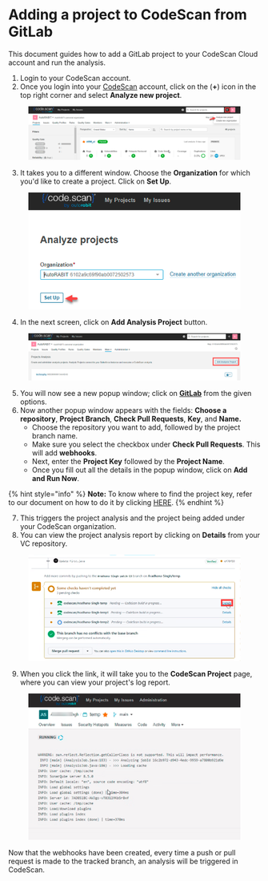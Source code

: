 # Adding a project to CodeScan from GitLab

This document guides how to add a GitLab project to your CodeScan Cloud account and run the analysis.

1. Login to your CodeScan account.
2. Once you login into your [CodeScan](https://www.codescan.io/) account, click on the (**+**) icon in the top right corner and select **Analyze new project**.

<figure><img src="../../../../.gitbook/assets/image (37) (1) (1) (1) (1) (1) (1) (1).png" alt=""><figcaption></figcaption></figure>

3. It takes you to a different window. Choose the **Organization** for which you'd like to create a project. Click on **Set Up**.

<figure><img src="../../../../.gitbook/assets/image (38) (1) (1) (1) (1) (1) (1) (1).png" alt=""><figcaption></figcaption></figure>

4. In the next screen, click on **Add Analysis Project** button.

<figure><img src="../../../../.gitbook/assets/image (39) (1) (1) (1) (1) (1) (1) (1).png" alt=""><figcaption></figcaption></figure>

5. You will now see a new popup window; click on [**GitLab**](https://knowledgebase.autorabit.com/codescan/docs/integrating-codescan-in-gitlab) from the given options.
6. Now another popup window appears with the fields: **Choose a repository**, **Project Branch**, **Check Pull Requests**, **Key**, and **Name.**
   * Choose the repository you want to add, followed by the project branch name.
   * Make sure you select the checkbox under **Check Pull Requests**. This will add **webhooks**.
   * Next, enter the **Project Key** followed by the **Project Name**.
   * Once you fill out all the details in the popup window, click on **Add and Run Now**.

{% hint style="info" %}
**Note:** To know where to find the project key, refer to our document on how to do it by clicking [HERE](https://knowledgebase.autorabit.com/codescan/docs/finding-your-project-key).
{% endhint %}

7. This triggers the project analysis and the project being added under your CodeScan organization.
8. You can view the project analysis report by clicking on **Details** from your VC repository.

<figure><img src="../../../../.gitbook/assets/image (40) (1) (1) (1) (1) (1) (1) (1).png" alt="" width="563"><figcaption></figcaption></figure>

9. When you click the link, it will take you to the **CodeScan Project** page, where you can view your project's log report.

<figure><img src="../../../../.gitbook/assets/image (41) (1) (1) (1) (1) (1) (1) (1).png" alt=""><figcaption></figcaption></figure>

Now that the webhooks have been created, every time a push or pull request is made to the tracked branch, an analysis will be triggered in CodeScan.
